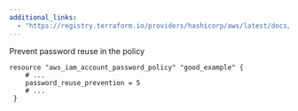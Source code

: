 ```yaml
---
additional_links: 
  - "https://registry.terraform.io/providers/hashicorp/aws/latest/docs/resources/iam_account_password_policy"
---
```


Prevent password reuse in the policy

```hcl
resource "aws_iam_account_password_policy" "good_example" {
 	# ...
 	password_reuse_prevention = 5
 	# ...
 }
```
